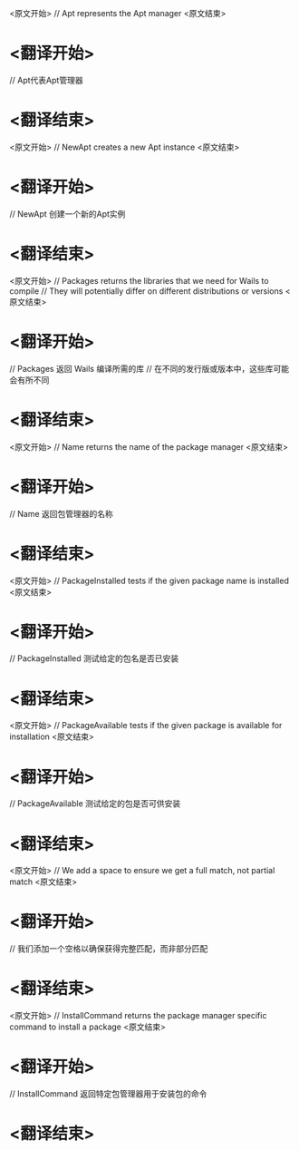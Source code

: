 
<原文开始>
// Apt represents the Apt manager
<原文结束>

# <翻译开始>
// Apt代表Apt管理器
# <翻译结束>


<原文开始>
// NewApt creates a new Apt instance
<原文结束>

# <翻译开始>
// NewApt 创建一个新的Apt实例
# <翻译结束>


<原文开始>
// Packages returns the libraries that we need for Wails to compile
// They will potentially differ on different distributions or versions
<原文结束>

# <翻译开始>
// Packages 返回 Wails 编译所需的库
// 在不同的发行版或版本中，这些库可能会有所不同
# <翻译结束>


<原文开始>
// Name returns the name of the package manager
<原文结束>

# <翻译开始>
// Name 返回包管理器的名称
# <翻译结束>


<原文开始>
// PackageInstalled tests if the given package name is installed
<原文结束>

# <翻译开始>
// PackageInstalled 测试给定的包名是否已安装
# <翻译结束>


<原文开始>
// PackageAvailable tests if the given package is available for installation
<原文结束>

# <翻译开始>
// PackageAvailable 测试给定的包是否可供安装
# <翻译结束>


<原文开始>
// We add a space to ensure we get a full match, not partial match
<原文结束>

# <翻译开始>
// 我们添加一个空格以确保获得完整匹配，而非部分匹配
# <翻译结束>


<原文开始>
// InstallCommand returns the package manager specific command to install a package
<原文结束>

# <翻译开始>
// InstallCommand 返回特定包管理器用于安装包的命令
# <翻译结束>

